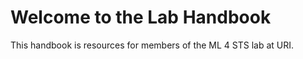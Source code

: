 Welcome to the Lab Handbook
============================

This handbook is resources for members of the ML 4 STS lab at URI. 
